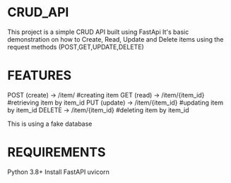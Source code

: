# CRUD_API
This project is a simple CRUD API built using FastApi
It's basic demonstration on how to Create, Read, Update and Delete items using the request methods (POST,GET,UPDATE,DELETE)


# FEATURES
POST (create) -> /item/ #creating item
GET (read) -> /item/{item_id} #retrieving item by item_id
PUT (update) ->  /item/{item_id} #updating item by item_id
DELETE -> /item/{item_id} #deleting item by item_id

This is using a fake database

# REQUIREMENTS
Python 3.8+
Install FastAPI
uvicorn
